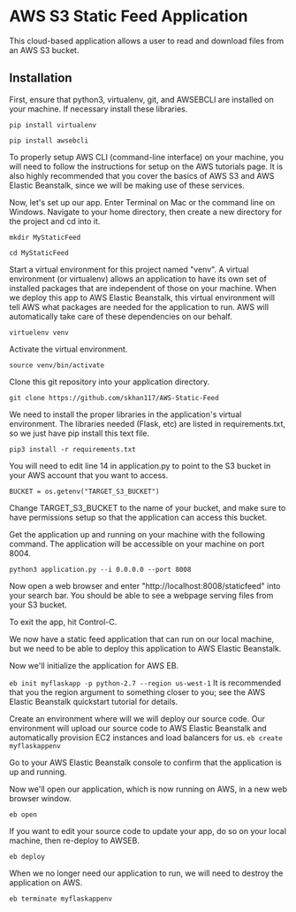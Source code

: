 # AWS S3 Static Feed Application

This cloud-based application allows a user to read and download files from an AWS S3 bucket.

## Installation

First, ensure that python3, virtualenv, git, and AWSEBCLI are installed on your machine. If necessary install these libraries. 

```pip install virtualenv```

```pip install awsebcli```

To properly setup AWS CLI (command-line interface) on your machine, you will need to follow the instructions for setup on the AWS tutorials page. It is also highly recommended that you cover the basics of AWS S3 and AWS Elastic Beanstalk, since we will be making use of these services. 

Now, let's set up our app. Enter Terminal on Mac or the command line on Windows. Navigate to your home directory, then create a new directory for the project and cd into it.

```mkdir MyStaticFeed```

```cd MyStaticFeed```

Start a virtual environment for this project named "venv". A virtual environment (or virtualenv) allows an application to have its own set of installed packages that are independent of those on your machine. When we deploy this app to AWS Elastic Beanstalk, this virtual environment will tell AWS what packages are needed for the application to run. AWS will automatically take care of these dependencies on our behalf.  

```virtuelenv venv```

Activate the virtual environment.

```source venv/bin/activate```

Clone this git repository into your application directory.

```git clone https://github.com/skhan117/AWS-Static-Feed```

We need to install the proper libraries in the application's virtual environment. The libraries needed (Flask, etc) are listed in requirements.txt, so we just have pip install this text file. 

```pip3 install -r requirements.txt```

You will need to edit line 14 in application.py to point to the S3 bucket in your AWS account that you want to access.

```BUCKET = os.getenv("TARGET_S3_BUCKET")```

Change TARGET_S3_BUCKET to the name of your bucket, and make sure to have permissions setup so that the application can access this bucket.

Get the application up and running on your machine with the following command. The application will be accessible on your machine on port 8004.

```python3 application.py --i 0.0.0.0 --port 8008```

Now open a web browser and enter "http://localhost:8008/staticfeed" into your search bar. You should be able to see a webpage serving files from your S3 bucket. 

To exit the app, hit Control-C. 

We now have a static feed application that can run on our local machine, but we need to be able to deploy this application to AWS Elastic Beanstalk. 

Now we'll initialize the application for AWS EB. 

```eb init myflaskapp -p python-2.7 --region us-west-1```
It is recommended that you the region argument to something closer to you; see the AWS Elastic Beanstalk quickstart tutorial for details.

Create an environment where will we will deploy our source code. Our environment will upload our source code to AWS Elastic Beanstalk and automatically provision EC2 instances and load balancers for us.
```eb create myflaskappenv```

Go to your AWS Elastic Beanstalk console to confirm that the application is up and running. 

Now we'll open our application, which is now running on AWS, in a new web browser window. 

```eb open```

If you want to edit your source code to update your app, do so on your local machine, then re-deploy to AWSEB. 

```eb deploy```

When we no longer need our application to run, we will need to destroy the application on AWS. 

```eb terminate myflaskappenv```
